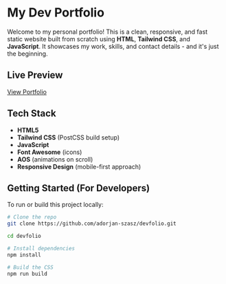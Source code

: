 # My Dev Portfolio

Welcome to my personal portfolio! This is a clean, responsive, and fast static website built from scratch using 
**HTML**, **Tailwind CSS**, and **JavaScript**. It showcases my work, skills, and contact details - and it's just the beginning.

## Live Preview

[View Portfolio](https://adorjan-szasz.github.io/devfolio/)

## Tech Stack

- **HTML5**
- **Tailwind CSS** (PostCSS build setup)
- **JavaScript**
- **Font Awesome** (icons)
- **AOS** (animations on scroll)
- **Responsive Design** (mobile-first approach)

## Getting Started (For Developers)

To run or build this project locally:

```bash
# Clone the repo
git clone https://github.com/adorjan-szasz/devfolio.git

cd devfolio

# Install dependencies
npm install

# Build the CSS
npm run build